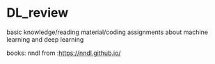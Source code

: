 # DL_review
basic knowledge/reading material/coding assignments about machine learning and deep learning

books:
nndl from :https://nndl.github.io/